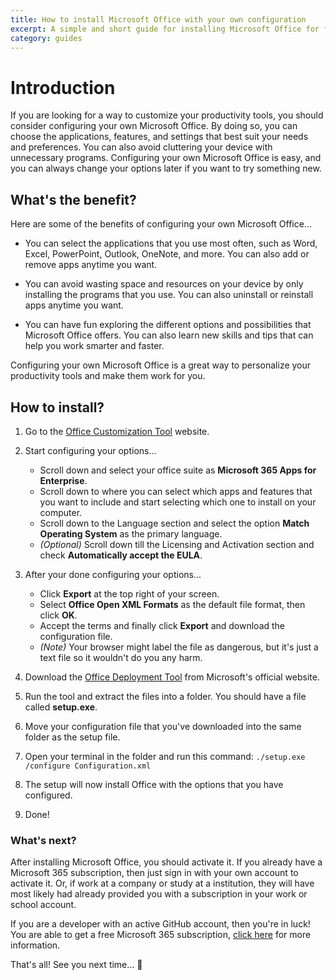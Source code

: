 ```yaml
---
title: How to install Microsoft Office with your own configuration
excerpt: A simple and short guide for installing Microsoft Office for free.
category: guides
---
```


# Introduction

If you are looking for a way to customize your productivity tools, you should consider configuring your own Microsoft Office. By doing so, you can choose the applications, features, and settings that best suit your needs and preferences. You can also avoid cluttering your device with unnecessary programs. Configuring your own Microsoft Office is easy, and you can always change your options later if you want to try something new.

## What's the benefit?

Here are some of the benefits of configuring your own Microsoft Office...

- You can select the applications that you use most often, such as Word, Excel, PowerPoint, Outlook, OneNote, and more. You can also add or remove apps anytime you want.

- You can avoid wasting space and resources on your device by only installing the programs that you use. You can also uninstall or reinstall apps anytime you want.

- You can have fun exploring the different options and possibilities that Microsoft Office offers. You can also learn new skills and tips that can help you work smarter and faster.

Configuring your own Microsoft Office is a great way to personalize your productivity tools and make them work for you.

## How to install?

1. Go to the [Office Customization Tool](https://config.office.com/deploymentsettings) website.

2. Start configuring your options...

   - Scroll down and select your office suite as **Microsoft 365 Apps for Enterprise**.
   - Scroll down to where you can select which apps and features that you want to include and start selecting which one to install on your computer.
   - Scroll down to the Language section and select the option **Match Operating System** as the primary language.
   - _(Optional)_ Scroll down till the Licensing and Activation section and check **Automatically accept the EULA**.

3. After your done configuring your options...

   - Click **Export** at the top right of your screen.
   - Select **Office Open XML Formats** as the default file format, then click **OK**.
   - Accept the terms and finally click **Export** and download the configuration file.
   - _(Note)_ Your browser might label the file as dangerous, but it's just a text file so it wouldn't do you any harm.

4. Download the [Office Deployment Tool](https://microsoft.com/download/details.aspx?id=49117) from Microsoft's official website.

5. Run the tool and extract the files into a folder. You should have a file called **setup.exe**.

6. Move your configuration file that you've downloaded into the same folder as the setup file.

7. Open your terminal in the folder and run this command: `./setup.exe /configure Configuration.xml`

8. The setup will now install Office with the options that you have configured.

9. Done!

### What's next?

After installing Microsoft Office, you should activate it. If you already have a Microsoft 365 subscription, then just sign in with your own account to activate it. Or, if work at a company or study at a institution, they will have most likely had already provided you with a subscription in your work or school account.

If you are a developer with an active GitHub account, then you're in luck! You are able to get a free Microsoft 365 subscription, [click here](https://developer.microsoft.com/microsoft-365/dev-program) for more information.

That's all! See you next time... 👋